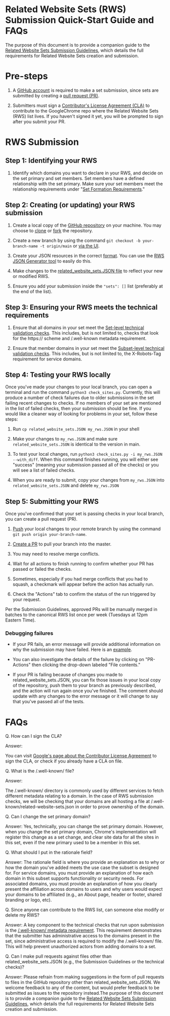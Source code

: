 # Related Website Sets (RWS) Submission Quick-Start Guide and FAQs 
The purpose of this document is to provide a companion guide to the [Related Website Sets Submission Guidelines](https://github.com/GoogleChrome/related-website-sets/blob/main/RWS-Submission_Guidelines.md), which details the full requirements for Related Website Sets creation and submission.

Pre-steps
=========

1.  A [GitHub account](https://docs.github.com/en/get-started/learning-about-github/types-of-github-accounts) is required to make a set submission, since sets are submitted by creating a [pull request (PR)](https://docs.github.com/en/pull-requests/collaborating-with-pull-requests/proposing-changes-to-your-work-with-pull-requests/creating-a-pull-request).

2.  Submitters must sign a [Contributor's License Agreement (CLA)](https://cla.developers.google.com/about/google-corporate) to contribute to the GoogleChrome repo where the Related Website Sets (RWS) list lives. If you haven't signed it yet, you will be prompted to sign after you submit your PR.

RWS Submission
==============

Step 1: Identifying your RWS
----------------------------

1.  Identify which domains you want to declare in your RWS, and decide on the set primary and set members. Set members have a defined relationship with the set primary. Make sure your set members meet the relationship requirements under "[Set Formation Requirements](https://github.com/GoogleChrome/related-website-sets/blob/main/RWS-Submission_Guidelines.md#set-formation-requirements)."

Step 2: Creating (or updating) your RWS submission
--------------------------------------------------

1.  Create a local copy of the [GitHub repository](https://github.com/GoogleChrome/first-party-sets) on your machine. You may choose to [clone](https://docs.github.com/en/repositories/creating-and-managing-repositories/cloning-a-repository) or [fork](https://docs.github.com/en/get-started/quickstart/fork-a-repo) the repository.

2.  Create a new branch by using the command `git checkout -b your-branch-name -t origin/main` or [via the UI](https://docs.github.com/en/pull-requests/collaborating-with-pull-requests/proposing-changes-to-your-work-with-pull-requests/creating-and-deleting-branches-within-your-repository).

3.  Create your JSON resources in the correct [format](https://github.com/GoogleChrome/first-party-sets/blob/main/FPS-Submission_Guidelines.md#set-submissions). You can use the [RWS JSON Generator tool](https://goo.gle/rws-json-generator) to easily do this.

4.  Make changes to the [related_website_sets.JSON file](https://github.com/GoogleChrome/related-website-sets/blob/main/related_website_sets.JSON) to reflect your new or modified RWS.

1.  Ensure you add your submission inside the `"sets": []` list (preferably at the end of the list).

Step 3: Ensuring your RWS meets the technical requirements
----------------------------------------------------------

1.  Ensure that all domains in your set meet the [Set-level technical validation checks](https://github.com/GoogleChrome/first-party-sets/blob/main/RWS-Submission_Guidelines.md#set-level-technical-validation). This includes, but is not limited to, checks that look for the https:// scheme and /.well-known metadata requirement.

2.  Ensure that member domains in your set meet the [Subset-level technical validation checks](https://github.com/GoogleChrome/first-party-sets/blob/main/RWS-Submission_Guidelines.md#subset-level-technical-validation). This includes, but is not limited to, the X-Robots-Tag requirement for service domains.

Step 4: Testing your RWS locally
--------------------------------

Once you've made your changes to your local branch, you can open a terminal and run the command `python3 check_sites.py`. Currently, this will produce a number of check failures due to older submissions in the set failing recent changes to checks. If no members of your set are mentioned in the list of failed checks, then your submission should be fine. If you would like a cleaner way of looking for problems in your set, follow these steps:

1.  Run `cp related_website_sets.JSON my_rws.JSON` in your shell

2.  Make your changes to `my_rws.JSON` and make sure `related_website_sets.JSON` is identical to the version in main.

3.  To test your local changes, run `python3 check_sites.py -i my_rws.JSON --with_diff`. When this command finishes running, you will either see "success" (meaning your submission passed all of the checks) or you will see a list of failed checks.

4.  When you are ready to submit, copy your changes from `my_rws.JSON` into `related_website_sets.JSON` and delete `my_rws.JSON`

Step 5: Submitting your RWS
---------------------------

Once you've confirmed that your set is passing checks in your local branch, you can create a pull request (PR).

1.  [Push](https://docs.github.com/en/get-started/using-git/pushing-commits-to-a-remote-repository) your local changes to your remote branch by using the command `git push origin your-branch-name`.

2.  [Create a PR](https://docs.github.com/en/pull-requests/collaborating-with-pull-requests/proposing-changes-to-your-work-with-pull-requests/creating-a-pull-request) to pull your branch into the master.

1.  You may need to resolve merge conflicts.

4.  Wait for all actions to finish running to confirm whether your PR has passed or failed the checks. 

1.  Sometimes, especially if you had merge conflicts that you had to squash, a checkmark will appear before the action has actually run.

2.  Check the "Actions" tab to confirm the status of the run triggered by your request.

Per the Submission Guidelines, approved PRs will be manually merged in batches to the canonical RWS list once per week (Tuesdays at 12pm Eastern Time).

### Debugging failures

-   If your PR fails, an error message will provide additional information on why the submission may have failed. Here is an [example](https://github.com/GoogleChrome/first-party-sets/pull/26#issuecomment-1533661609).

-   You can also investigate the details of the failure by clicking on "PR-Actions" then clicking the drop-down labeled "File contents."

-   If your PR is failing because of changes you made to related_website_sets.JSON, you can fix those issues in your local copy of the repository, push them to your branch as previously described, and the action will run again once you've finished. The comment should update with any changes to the error message or it will change to say that you've passed all of the tests. 

FAQs
====

Q. How can I sign the CLA?

Answer: 

You can visit [Google's page about the Contributor License Agreement](https://cla.developers.google.com/about/google-individual) to sign the CLA, or check if you already have a CLA on file.

Q. What is the /.well-known/ file?

Answer: 

The /.well-known/ directory is commonly used by different services to fetch different metadata relating to a domain. In the case of RWS submission checks, we will be checking that your domains are all hosting a file at /.well-known/related-website-sets.json in order to prove ownership of the domain.

Q. Can I change the set primary domain?

Answer: Yes, technically, you can change the set primary domain. However, when you change the set primary domain, Chrome's implementation will register this change as a set change, and clear site data for all the sites in this set, even if the new primary used to be a member in this set.

Q. What should I put in the rationale field?

Answer: The rationale field is where you provide an explanation as to why or how the domain you've added meets the use case the subset is designed for. For service domains, you must provide an explanation of how each domain in this subset supports functionality or security needs. For associated domains, you must provide an explanation of how you clearly present the affiliation across domains to users and why users would expect your domains to be affiliated (e.g., an About page, header or footer, shared branding or logo, etc).

Q. Since anyone can contribute to the RWS list, can someone else modify or delete my RWS?

Answer: A key component to the technical checks that run upon submission is the [/.well-known/ metadata requirement](https://github.com/GoogleChrome/first-party-sets/blob/main/RWS-Submission_Guidelines.md#set-level-technical-validation). This requirement demonstrates that the submitter has administrative access to the domains present in the set, since administrative access is required to modify the /.well-known/ file. This will help prevent unauthorized actors from adding domains to a set.

Q. Can I make pull requests against files other than related_website_sets.JSON (e.g., the Submission Guidelines or the technical checks)?

Answer: Please refrain from making suggestions in the form of pull requests to files in the GitHub repository other than related_website_sets.JSON. We welcome feedback to any of the content, but would prefer feedback to be submitted as issues to the repository instead.The purpose of this document is to provide a companion guide to the [Related Website Sets Submission Guidelines](https://github.com/GoogleChrome/related-website-sets/blob/main/RWS-Submission_Guidelines.md), which details the full requirements for Related Website Sets creation and submission.